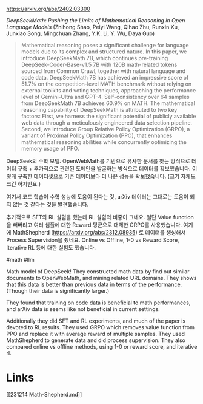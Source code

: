 https://arxiv.org/abs/2402.03300

*DeepSeekMath: Pushing the Limits of Mathematical Reasoning in Open Language Models* (Zhihong Shao, Peiyi Wang, Qihao Zhu, Runxin Xu, Junxiao Song, Mingchuan Zhang, Y.K. Li, Y. Wu, Daya Guo)

> Mathematical reasoning poses a significant challenge for language models due to its complex and structured nature. In this paper, we introduce DeepSeekMath 7B, which continues pre-training DeepSeek-Coder-Base-v1.5 7B with 120B math-related tokens sourced from Common Crawl, together with natural language and code data. DeepSeekMath 7B has achieved an impressive score of 51.7% on the competition-level MATH benchmark without relying on external toolkits and voting techniques, approaching the performance level of Gemini-Ultra and GPT-4. Self-consistency over 64 samples from DeepSeekMath 7B achieves 60.9% on MATH. The mathematical reasoning capability of DeepSeekMath is attributed to two key factors: First, we harness the significant potential of publicly available web data through a meticulously engineered data selection pipeline. Second, we introduce Group Relative Policy Optimization (GRPO), a variant of Proximal Policy Optimization (PPO), that enhances mathematical reasoning abilities while concurrently optimizing the memory usage of PPO.

DeepSeek의 수학 모델. OpenWebMath를 기반으로 유사한 문서를 찾는 방식으로 데이터 구축 + 추가적으로 관련된 도메인을 발굴하는 방식으로 데이터를 확보했습니다. 이렇게 구축한 데이터셋으로 기존 데이터보다 더 나은 성능을 확보했습니다. (크기 자체도 크긴 하지만요.)

여기서 코드 학습이 수학 성능에 도움이 된다는 것, arXiv 데이터는 그대로는 도움이 되지 않는 것 같다는 것을 발견했습니다.

추가적으로 SFT와 RL 실험을 했는데 RL 실험의 비중이 크네요. 일단 Value function을 빼버리고 여러 샘플에 대한 Reward 평균으로 대체한 GRPO를 사용했습니다. 여기에 MathShepherd (https://arxiv.org/abs/2312.08935) 로 데이터를 생성해서 Process Supervision을 줬네요. Online vs Offline, 1-0 vs Reward Score, Iterative RL 등에 대한 실험도 했습니다.

#math #llm 

Math model of DeepSeek! They constructed math data by find out similar documents to OpenWebMath, and mining related URL domains. They shows that this data is better than previous data in terms of the performance. (Though their data is significantly larger.)

They found that training on code data is beneficial to math performances, and arXiv data is seems like not beneficial in current settings.

Additionally they did SFT and RL experiments, and much of the paper is devoted to RL results. They used GRPO which removes value function from PPO and replace it with average reward of multiple samples. They used MathShepherd to generate data and did process supervision. They also compared online vs offline methods, using 1-0 or reward score, and iterative rl.

# Links

[[231214 Math-Shepherd.md]]
